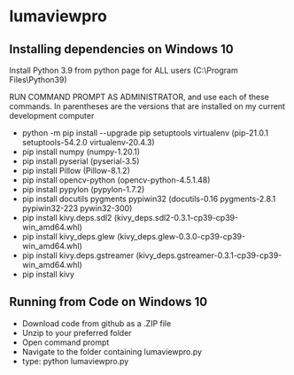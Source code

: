 # lumaviewpro



## Installing dependencies on Windows 10
Install Python 3.9 from python page for ALL users (C:\Program Files\Python39)

RUN COMMAND PROMPT AS ADMINISTRATOR, and use each of these commands. In parentheses are the versions that are installed on my current development computer

* python -m pip install --upgrade pip setuptools virtualenv (pip-21.0.1 setuptools-54.2.0 virtualenv-20.4.3)
* pip install numpy (numpy-1.20.1)
* pip install pyserial (pyserial-3.5)
* pip install Pillow (Pillow-8.1.2)
* pip install opencv-python (opencv-python-4.5.1.48)
* pip install pypylon (pypylon-1.7.2)
* pip install docutils pygments pypiwin32 (docutils-0.16 pygments-2.8.1 pypiwin32-223 pywin32-300)
* pip install kivy.deps.sdl2 (kivy_deps.sdl2-0.3.1-cp39-cp39-win_amd64.whl)
* pip install kivy_deps.glew (kivy_deps.glew-0.3.0-cp39-cp39-win_amd64.whl)
* pip install kivy.deps.gstreamer (kivy_deps.gstreamer-0.3.1-cp39-cp39-win_amd64.whl)
* pip install kivy

## Running from Code on Windows 10

* Download code from github as a .ZIP file
* Unzip to your preferred folder
* Open command prompt
* Navigate to the folder containing lumaviewpro.py
* type: python lumaviewpro.py
